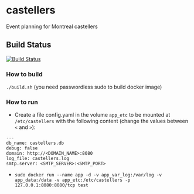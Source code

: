 # castellers
Event planning for Montreal castellers

## Build Status
[![Build Status](https://travis-ci.com/vilisseranen/castellers.svg?branch=master)](https://travis-ci.com/vilisseranen/castellers)


### How to build
`./build.sh` (you need passwordless sudo to build docker image)

### How to run

- Create a file config.yaml in the volume `app_etc` to be mounted at `/etc/castellers` with the following content (change the values between `<` and `>`):
```
--- 
db_name: castellers.db
debug: false
domain: http://<DOMAIN_NAME>:8080
log_file: castellers.log
smtp.server: <SMTP_SERVER>:<SMTP_PORT>
```

- `sudo docker run --name app -d -v app_var_log:/var/log -v app_data:/data -v app_etc:/etc/castellers -p 127.0.0.1:8080:8080/tcp test`

